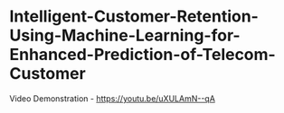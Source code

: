 # Intelligent-Customer-Retention-Using-Machine-Learning-for-Enhanced-Prediction-of-Telecom-Customer

Video Demonstration - https://youtu.be/uXULAmN--qA
